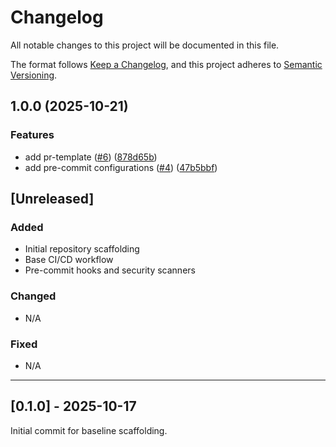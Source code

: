 # Changelog

All notable changes to this project will be documented in this file.

The format follows [Keep a Changelog](https://keepachangelog.com/en/1.1.0/),
and this project adheres to [Semantic Versioning](https://semver.org/spec/v2.0.0.html).

## 1.0.0 (2025-10-21)


### Features

* add pr-template ([#6](https://github.com/EODWeber/sai-platform-meta/issues/6)) ([878d65b](https://github.com/EODWeber/sai-platform-meta/commit/878d65b4624b1a5b5ceb301039c60f6187351269))
* add pre-commit configurations ([#4](https://github.com/EODWeber/sai-platform-meta/issues/4)) ([47b5bbf](https://github.com/EODWeber/sai-platform-meta/commit/47b5bbfcb192eb89a7a675aaf481b8f0f4137e3e))

## [Unreleased]

### Added
- Initial repository scaffolding
- Base CI/CD workflow
- Pre-commit hooks and security scanners

### Changed
- N/A

### Fixed
- N/A

---

## [0.1.0] - 2025-10-17
Initial commit for baseline scaffolding.

